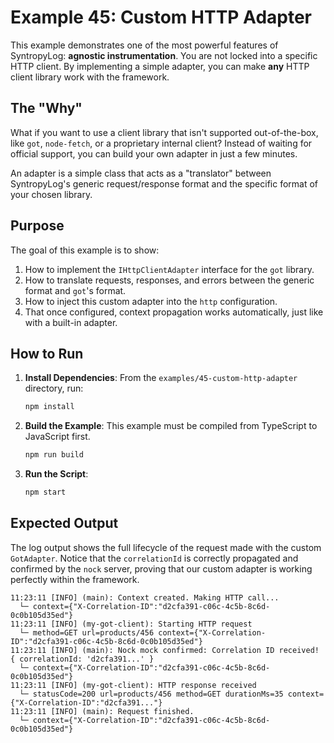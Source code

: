 # Example 45: Custom HTTP Adapter

This example demonstrates one of the most powerful features of SyntropyLog: **agnostic instrumentation**. You are not locked into a specific HTTP client. By implementing a simple adapter, you can make **any** HTTP client library work with the framework.

## The "Why"

What if you want to use a client library that isn't supported out-of-the-box, like `got`, `node-fetch`, or a proprietary internal client? Instead of waiting for official support, you can build your own adapter in just a few minutes.

An adapter is a simple class that acts as a "translator" between SyntropyLog's generic request/response format and the specific format of your chosen library.

## Purpose

The goal of this example is to show:
1.  How to implement the `IHttpClientAdapter` interface for the `got` library.
2.  How to translate requests, responses, and errors between the generic format and `got`'s format.
3.  How to inject this custom adapter into the `http` configuration.
4.  That once configured, context propagation works automatically, just like with a built-in adapter.

## How to Run

1.  **Install Dependencies**:
    From the `examples/45-custom-http-adapter` directory, run:
    ```bash
    npm install
    ```

2.  **Build the Example**:
    This example must be compiled from TypeScript to JavaScript first.
    ```bash
    npm run build
    ```

3.  **Run the Script**:
    ```bash
    npm start
    ```

## Expected Output

The log output shows the full lifecycle of the request made with the custom `GotAdapter`. Notice that the `correlationId` is correctly propagated and confirmed by the `nock` server, proving that our custom adapter is working perfectly within the framework.

```
11:23:11 [INFO] (main): Context created. Making HTTP call...
  └─ context={"X-Correlation-ID":"d2cfa391-c06c-4c5b-8c6d-0c0b105d35ed"}
11:23:11 [INFO] (my-got-client): Starting HTTP request
  └─ method=GET url=products/456 context={"X-Correlation-ID":"d2cfa391-c06c-4c5b-8c6d-0c0b105d35ed"}
11:23:11 [INFO] (main): Nock mock confirmed: Correlation ID received! { correlationId: 'd2cfa391...' }
  └─ context={"X-Correlation-ID":"d2cfa391-c06c-4c5b-8c6d-0c0b105d35ed"}
11:23:11 [INFO] (my-got-client): HTTP response received
  └─ statusCode=200 url=products/456 method=GET durationMs=35 context={"X-Correlation-ID":"d2cfa391..."}
11:23:11 [INFO] (main): Request finished.
  └─ context={"X-Correlation-ID":"d2cfa391-c06c-4c5b-8c6d-0c0b105d35ed"}
``` 